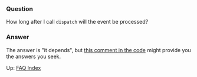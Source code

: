 ### Question

How long after I call `dispatch` will the event be processed?

### Answer

The answer is "it depends", but [this comment in the code](https://github.com/day8/re-frame/blob/master/src/re_frame/router.cljc#L8-L60)
might provide you the answers you seek.  


Up:  [FAQ Index](README.md)&nbsp;&nbsp;&nbsp;&nbsp;&nbsp;&nbsp;


<!-- START doctoc generated TOC please keep comment here to allow auto update -->
<!-- DON'T EDIT THIS SECTION, INSTEAD RE-RUN doctoc TO UPDATE -->
<!-- END doctoc generated TOC please keep comment here to allow auto update -->
